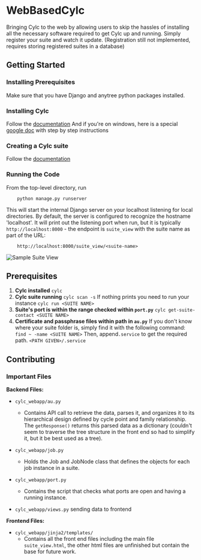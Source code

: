 # WebBasedCylc

Bringing Cylc to the web by allowing users to skip the hassles of installing all the necessary software required to get Cylc up and running. Simply register your suite and watch it update. (Registration still not implemented, requires storing registered suites in a database)


## Getting Started

### Installing Prerequisites

Make sure that you have Django and anytree python packages installed.

### Installing Cylc

Follow the [documentation](https://cylc.github.io/cylc/html/multi/cug-htmlse3.html)
And if you're on windows, here is a special [google doc](https://docs.google.com/document/d/10rI3ESkAkvQb4Pb1mU6Xa4Icx0EW2NoP0uZFfJ9VpLY/edit?usp=sharing) with step by step instructions

### Creating a Cylc suite

Follow the [documentation](https://cylc.github.io/cylc/documentation.html#create-a-new-suite)

### Running the Code

From the top-level directory, run 
```
    python manage.py runserver
```

This will start the internal Django server on your localhost listening for local directories.  By default, the server
is configured to recognize the hostname 'localhost'.  It will print out the listening port when run, but it is typically
`http://localhost:8000` - the endpoint is `suite_view` with the suite name as part of the URL:
```
    http://localhost:8000/suite_view/<suite-name>
```
![Sample Suite View](https://raw.githubusercontent.com/NancyGomez/WebBasedCylc/c9stuff/Screenshots/nrlsample_suiteview.png)


## Prerequisites

1. **Cylc installed** `cylc`
2. **Cylc suite running** `cylc scan -s`  If nothing prints you need to run your instance `cylc run <SUITE NAME>`
3. **Suite's port is within the range checked within `port.py`** `cylc get-suite-contact <SUITE NAME>`
4. **Certificate and passphrase files within path in `au.py`** If you don't know where your suite folder is, simply find it with the following command: `find ~ -name <SUITE NAME>` Then, append`.service` to get the required path. `<PATH GIVEN>/.service`

## Contributing 

### Important Files

**Backend Files:**

* `cylc_webapp/au.py` 
  * Contains API call to retrieve the data, parses it, and organizes it to its hierarchical design defined by cycle point and family relationship. The `getResponse()` returns this parsed data as a dictionary (couldn't seem to traverse the tree structure in the front end so had to simplify it, but it be best used as a tree).

* `cylc_webapp/job.py` 
  * Holds the Job and JobNode class that defines the objects for each job instance in a suite.

* `cylc_webapp/port.py`
  * Contains the script that checks what ports are open and having a running instance. 

* `cylc_webapp/views.py`  sending data to frontend

**Frontend Files:**

* `cylc_webapp/jinja2/templates/`
  * Contains all the front end files including the main file `suite_view.html`, the other html files are unfinished but contain the base for future work. 
